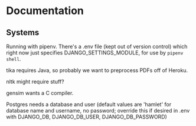 # Documentation

## Systems

Running with pipenv. There's a .env file (kept out of version control) which right now just specifies DJANGO_SETTINGS_MODULE, for use by `pipenv shell`.

tika requires Java, so probably we want to preprocess PDFs off of Heroku.

nltk might require stuff?

gensim wants a C compiler.

Postgres needs a database and user (default values are 'hamlet' for database name and username, no password; override this if desired in .env with DJANGO_DB, DJANGO_DB_USER, DJANGO_DB_PASSWORD)
